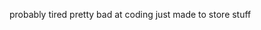 probably tired
pretty bad at coding
just made to store stuff

<!---
Ripetime/Ripetime is a ✨ special ✨ repository because its `README.md` (this file) appears on your GitHub profile.
You can click the Preview link to take a look at your changes.
--->
